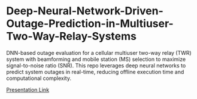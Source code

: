 # Deep-Neural-Network-Driven-Outage-Prediction-in-Multiuser-Two-Way-Relay-Systems

DNN-based outage evaluation for a cellular multiuser two-way relay (TWR) system with beamforming and mobile station (MS) selection to maximize signal-to-noise ratio (SNR). This repo leverages deep neural networks to predict system outages in real-time, reducing offline execution time and computational complexity.

[Presentation Link](https://drive.google.com/file/d/10jX68Un1msCSAInxgD6cc4uWcwugPi3n/view?usp=sharing)

